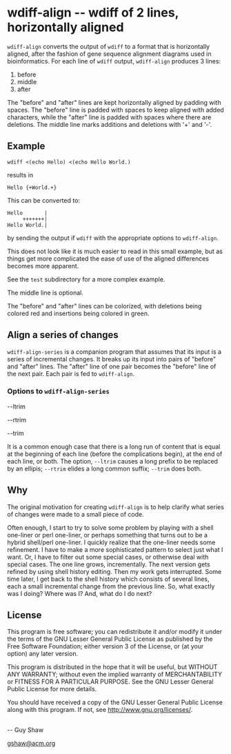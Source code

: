 # wdiff-align -- wdiff of 2 lines, horizontally aligned

`wdiff-align` converts the output of `wdiff` to a format
that is horizontally aligned, after the fashion of gene sequence
alignment diagrams used in bioinformatics.
For each line of `wdiff` output, `wdiff-align` produces 3 lines:

 1. before
 2. middle
 3. after

The "before" and "after" lines are kept horizontally aligned
by padding with spaces.  The "before" line is padded with spaces
to keep aligned with added characters, while the "after" line
is padded with spaces where there are deletions.
The middle line marks additions and deletions with '+' and '-'.

## Example

```
wdiff <(echo Hello) <(echo Hello World.)
```

results in

```
Hello {+World.+}
```

This can be converted to:

```
Hello       |
     +++++++|
Hello World.|
```

by sending the output if `wdiff` with the appropriate options
to `wdiff-align`.

This does not look like it is much easier to read
in this small example,
but as things get more complicated
the ease of use of the aligned differences
becomes more apparent.

See the `test` subdirectory for a more complex example.

The middle line is optional.

The "before" and "after" lines can be colorized,
with deletions being colored red and insertions being colored in green.


## Align a series of changes

`wdiff-align-series` is a companion program that assumes
that its input is a series of incremental changes.
It breaks up its input into pairs of "before" and "after" lines.
The "after" line of one pair becomes the "before" line of the
next pair.  Each pair is fed to `wdiff-align`.

### Options to `wdiff-align-series`

--ltrim

--rtrim

--trim

It is a common enough case that there is a long run of content
that is equal at the beginning of each line (before the complications begin),
at the end of each line, or both.
The option, `--ltrim` causes a long prefix to be replaced by an ellipis;
`--rtrim` elides a long common suffix;
`--trim` does both.


## Why

The original motivation for creating `wdiff-align`
is to help clarify what series of changes were
made to a small piece of code.

Often enough, I start to try to solve some problem
by playing with a shell one-liner or perl one-liner,
or perhaps something that turns out to be a hybrid
shell/perl one-liner.
I quickly realize that the one-liner needs some refinement.
I have to make a more sophisticated pattern to select
just what I want.  Or, I have to filter out some special cases,
or otherwise deal with special cases.
The one line grows, incrementally.
The next version gets refined by using shell history editing.
Then my work gets interrupted.
Some time later, I get back to the shell history
which consists of several lines, each a small incremental change
from the previous line.  So, what exactly was I doing?
Where was I?  And, what do I do next?

## License

This program is free software; you can redistribute it and/or modify
it under the terms of the GNU Lesser General Public License as
published by the Free Software Foundation; either version 3 of the
License, or (at your option) any later version.

This program is distributed in the hope that it will be useful,
but WITHOUT ANY WARRANTY; without even the implied warranty of
MERCHANTABILITY or FITNESS FOR A PARTICULAR PURPOSE.  See the GNU
Lesser General Public License for more details.

You should have received a copy of the GNU Lesser General Public License
along with this program.  If not, see <http://www.gnu.org/licenses/>.

##

-- Guy Shaw

   gshaw@acm.org


